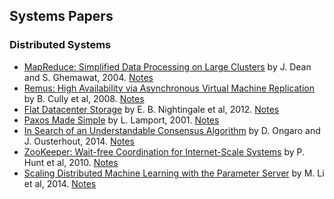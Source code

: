 ## Systems Papers

### Distributed Systems

- [MapReduce: Simplified Data Processing on Large Clusters](./Papers/MapReduce_Simplified_Data_Processing_on_Large_Clusters.pdf) by J. Dean and S. Ghemawat, 2004. [Notes](./Notes/MapReduce_Simplified_Data_Processing_on_Large_Clusters.pdf)
- [Remus: High Availability via Asynchronous Virtual Machine Replication](Papers/Remus_High_Availability_via_Asynchronous_Virtual_Machine_Replication.pdf) by B. Cully et al, 2008. [Notes](Notes/Remus_High_Availability_via_Asynchronous_Virtual_Machine_Replication.pdf)
- [Flat Datacenter Storage](Papers/Flat_Datacenter_Storage.pdf) by E. B. Nightingale et al, 2012. [Notes](Notes/Flat_Datacenter_Storage.pdf)
- [Paxos Made Simple](Papers/Paxos_Made_Simple.pdf) by L. Lamport, 2001. [Notes](Notes/Paxos_Made_Simple.pdf)
- [In Search of an Understandable Consensus Algorithm](Papers/In_Search_of_an_Understandable_Consensus_Algorithm.pdf) by D. Ongaro and J. Ousterhout, 2014. [Notes](Notes/In_Search_of_an_Understandable_Consensus_Algorithm.pdf)
- [ZooKeeper: Wait-free Coordination for Internet-Scale Systems](Papers/ZooKeeper_Wait_Free_Coordination_for_Internet_Scale_Systems.pdf) by P. Hunt et al, 2010. [Notes](Notes/ZooKeeper_Wait_Free_Coordination_for_Internet_Scale_Systems.pdf)
- [Scaling Distributed Machine Learning with the Parameter Server](Papers/Scaling_Distributed_Machine_Learning_with_the_Parameter_Server.pdf) by M. Li et al, 2014. [Notes](Notes/Scaling_Distributed_Machine_Learning_with_the_Parameter_Server.pdf)
